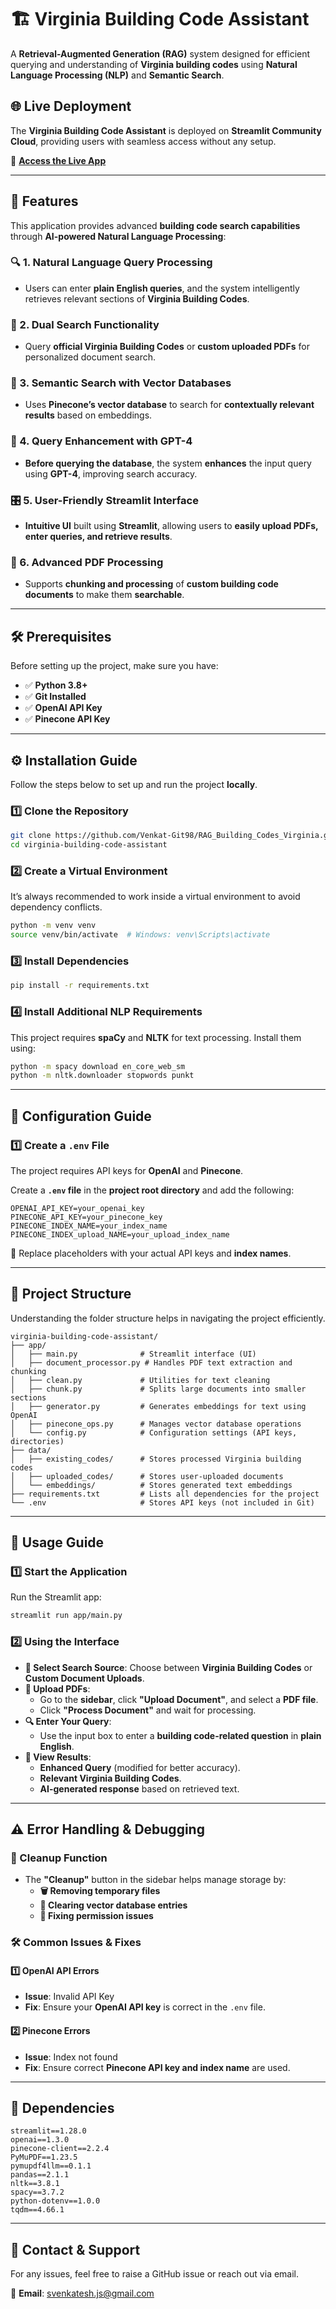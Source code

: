 

# **🏗 Virginia Building Code Assistant**  

A **Retrieval-Augmented Generation (RAG)** system designed for efficient querying and understanding of **Virginia building codes** using **Natural Language Processing (NLP)** and **Semantic Search**.

## **🌐 Live Deployment**  
The **Virginia Building Code Assistant** is deployed on **Streamlit Community Cloud**, providing users with seamless access without any setup.  

🔗 **[Access the Live App](https://virginia-building-codes.streamlit.app/)**  

---

## **🚀 Features**  
This application provides advanced **building code search capabilities** through **AI-powered Natural Language Processing**:

### **🔍 1. Natural Language Query Processing**  
- Users can enter **plain English queries**, and the system intelligently retrieves relevant sections of **Virginia Building Codes**.

### **📂 2. Dual Search Functionality**  
- Query **official Virginia Building Codes** or **custom uploaded PDFs** for personalized document search.

### **🧠 3. Semantic Search with Vector Databases**  
- Uses **Pinecone’s vector database** to search for **contextually relevant results** based on embeddings.

### **🤖 4. Query Enhancement with GPT-4**  
- **Before querying the database**, the system **enhances** the input query using **GPT-4**, improving search accuracy.

### **🎛 5. User-Friendly Streamlit Interface**  
- **Intuitive UI** built using **Streamlit**, allowing users to **easily upload PDFs, enter queries, and retrieve results**.

### **📄 6. Advanced PDF Processing**  
- Supports **chunking and processing** of **custom building code documents** to make them **searchable**.

---

## **🛠 Prerequisites**
Before setting up the project, make sure you have:

- ✅ **Python 3.8+**  
- ✅ **Git Installed**  
- ✅ **OpenAI API Key**  
- ✅ **Pinecone API Key**  

---

## **⚙️ Installation Guide**

Follow the steps below to set up and run the project **locally**.

### **1️⃣ Clone the Repository**
```bash
git clone https://github.com/Venkat-Git98/RAG_Building_Codes_Virginia.git
cd virginia-building-code-assistant
```

### **2️⃣ Create a Virtual Environment**  
It’s always recommended to work inside a virtual environment to avoid dependency conflicts.
```bash
python -m venv venv
source venv/bin/activate  # Windows: venv\Scripts\activate
```

### **3️⃣ Install Dependencies**
```bash
pip install -r requirements.txt
```

### **4️⃣ Install Additional NLP Requirements**  
This project requires **spaCy** and **NLTK** for text processing. Install them using:
```bash
python -m spacy download en_core_web_sm
python -m nltk.downloader stopwords punkt
```

---

## **🔑 Configuration Guide**  

### **1️⃣ Create a `.env` File**  
The project requires API keys for **OpenAI** and **Pinecone**.  

Create a **`.env` file** in the **project root directory** and add the following:
```env
OPENAI_API_KEY=your_openai_key
PINECONE_API_KEY=your_pinecone_key
PINECONE_INDEX_NAME=your_index_name
PINECONE_INDEX_upload_NAME=your_upload_index_name
```
🔹 Replace placeholders with your actual API keys and **index names**.  

---

## **📁 Project Structure**
Understanding the folder structure helps in navigating the project efficiently.  

```
virginia-building-code-assistant/
├── app/
│   ├── main.py              # Streamlit interface (UI)
│   ├── document_processor.py # Handles PDF text extraction and chunking
│   ├── clean.py             # Utilities for text cleaning
│   ├── chunk.py             # Splits large documents into smaller sections
│   ├── generator.py         # Generates embeddings for text using OpenAI
│   ├── pinecone_ops.py      # Manages vector database operations
│   └── config.py            # Configuration settings (API keys, directories)
├── data/
│   ├── existing_codes/      # Stores processed Virginia building codes
│   ├── uploaded_codes/      # Stores user-uploaded documents
│   └── embeddings/          # Stores generated text embeddings
├── requirements.txt         # Lists all dependencies for the project
└── .env                     # Stores API keys (not included in Git)
```

---

## **🚀 Usage Guide**

### **1️⃣ Start the Application**
Run the Streamlit app:
```bash
streamlit run app/main.py
```

### **2️⃣ Using the Interface**
- **📂 Select Search Source**: Choose between **Virginia Building Codes** or **Custom Document Uploads**.  
- **📄 Upload PDFs**:
  - Go to the **sidebar**, click **"Upload Document"**, and select a **PDF file**.  
  - Click **"Process Document"** and wait for processing.  
- **🔍 Enter Your Query**:  
  - Use the input box to enter a **building code-related question** in **plain English**.  
- **📜 View Results**:
  - **Enhanced Query** (modified for better accuracy).  
  - **Relevant Virginia Building Codes**.  
  - **AI-generated response** based on retrieved text.  

---

## **⚠️ Error Handling & Debugging**

### **🔄 Cleanup Function**
- The **"Cleanup"** button in the sidebar helps manage storage by:
  - **🗑 Removing temporary files**  
  - **🔄 Clearing vector database entries**  
  - **🔧 Fixing permission issues**  

### **🛠 Common Issues & Fixes**
#### **1️⃣ OpenAI API Errors**
- **Issue**: Invalid API Key  
- **Fix**: Ensure your **OpenAI API key** is correct in the `.env` file.  

#### **2️⃣ Pinecone Errors**
- **Issue**: Index not found  
- **Fix**: Ensure correct **Pinecone API key and index name** are used.  

---

## **📌 Dependencies**
```text
streamlit==1.28.0
openai==1.3.0
pinecone-client==2.2.4
PyMuPDF==1.23.5
pymupdf4llm==0.1.1
pandas==2.1.1
nltk==3.8.1
spacy==3.7.2
python-dotenv==1.0.0
tqdm==4.66.1
```

---



## **📧 Contact & Support**
For any issues, feel free to raise a GitHub issue or reach out via email.

📧 **Email**: svenkatesh.js@gmail.com  
